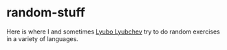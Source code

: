 # random-stuff

Here is where I and sometimes [Lyubo Lyubchev](https://github.com/impzero) try to do random exercises in a variety of languages.
